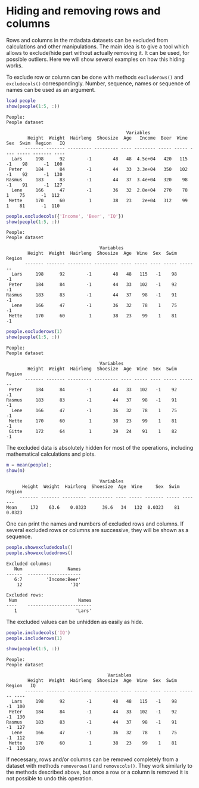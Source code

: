 # Hiding and removing rows and columns

Rows and columns in the mdadata datasets can be excluded from calculations and other manipulations. The main idea is to give a tool which allows to exclude/hide part without actually removing it. It can be used, for possible outliers. Here we will show several examples on how this hiding works.

To exclude row or column can be done with methods `excluderows()` and `excludecols()` correspondingly. Number, sequence, names or sequence of names can be used as an argument.

```matlab
load people
show(people(1:5, :))
```
```
People:
People dataset

                                             Variables
        Height  Weight  Hairleng  Shoesize  Age   Income  Beer  Wine  Sex  Swim  Region   IQ
       ------- ------- --------- --------- ---- -------- ----- ----- ---- ----- ------- ----
  Lars     198      92        -1        48   48  4.5e+04   420   115   -1    98      -1  100
 Peter     184      84        -1        44   33  3.3e+04   350   102   -1    92      -1  130
Rasmus     183      83        -1        44   37  3.4e+04   320    98   -1    91      -1  127
  Lene     166      47        -1        36   32  2.8e+04   270    78    1    75      -1  112
 Mette     170      60         1        38   23    2e+04   312    99    1    81      -1  110
```

```matlab
people.excludecols({'Income', 'Beer', 'IQ'})
show(people(1:5, :))
```
```
People:
People dataset

                                   Variables
        Height  Weight  Hairleng  Shoesize  Age  Wine  Sex  Swim  Region
       ------- ------- --------- --------- ---- ----- ---- ----- -------
  Lars     198      92        -1        48   48   115   -1    98      -1
 Peter     184      84        -1        44   33   102   -1    92      -1
Rasmus     183      83        -1        44   37    98   -1    91      -1
  Lene     166      47        -1        36   32    78    1    75      -1
 Mette     170      60         1        38   23    99    1    81      -1
```

```matlab
people.excluderows(1)
show(people(1:5, :))
```
```
People:
People dataset

                                   Variables
        Height  Weight  Hairleng  Shoesize  Age  Wine  Sex  Swim  Region
       ------- ------- --------- --------- ---- ----- ---- ----- -------
 Peter     184      84        -1        44   33   102   -1    92      -1
Rasmus     183      83        -1        44   37    98   -1    91      -1
  Lene     166      47        -1        36   32    78    1    75      -1
 Mette     170      60         1        38   23    99    1    81      -1
 Gitte     172      64         1        39   24    91    1    82      -1
```

The excluded data is absolutely hidden for most of the operations, including mathematical calculations and plots.

```matlab
m = mean(people);
show(m)
```
```
                                   Variables
      Height  Weight  Hairleng  Shoesize  Age  Wine     Sex  Swim  Region
     ------- ------- --------- --------- ---- ----- ------- ----- -------
Mean     172    63.6    0.0323      39.6   34   132  0.0323    81  0.0323
```

One can print the names and numbers of excluded rows and columns. If several excluded rows or columns are successive, they will be shown as a sequence.

```matlab
people.showexcludedcols()
people.showexcludedrows()
```
```
Excluded columns: 
   Num	               Names
------	--------------------
   6:7	       'Income:Beer'
    12	                'IQ'

Excluded rows: 
 Num	                   Names
----	------------------------
   1	                  'Lars'
```

The excluded values can be unhidden as easily as hide.

```matlab
people.includecols('IQ')
people.includerows(1)

show(people(1:5, :))
```
```
People:
People dataset

                                      Variables
        Height  Weight  Hairleng  Shoesize  Age  Wine  Sex  Swim  Region   IQ
       ------- ------- --------- --------- ---- ----- ---- ----- ------- ----
  Lars     198      92        -1        48   48   115   -1    98      -1  100
 Peter     184      84        -1        44   33   102   -1    92      -1  130
Rasmus     183      83        -1        44   37    98   -1    91      -1  127
  Lene     166      47        -1        36   32    78    1    75      -1  112
 Mette     170      60         1        38   23    99    1    81      -1  110
```

If necessary, rows and/or columns can be removed completely from a dataset with methods `removerows()`and `removecols()`. They work similarly to the methods described above, but once a row or a column is removed it is not possible to undo this operation.
